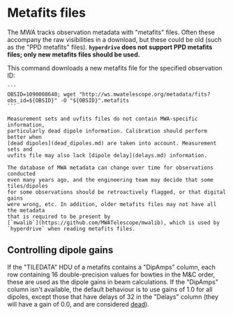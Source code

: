 # Metafits files

The MWA tracks observation metadata with "metafits" files. Often these accompany
the raw visibilities in a download, but these could be old (such as the "PPD
metafits" files). **`hyperdrive` does not support PPD metafits files; only new
metafits files should be used.**

This command downloads a new metafits file for the specified observation ID:

~~~admonish example title="Download MWA metafits file"
```
OBSID=1090008640; wget "http://ws.mwatelescope.org/metadata/fits?obs_id=${OBSID}" -O "${OBSID}".metafits
```
~~~

~~~admonish info title="Why should I use a metafits file?"
Measurement sets and uvfits files do not contain MWA-specific information,
particularly dead dipole information. Calibration should perform better when
[dead dipoles](dead_dipoles.md) are taken into account. Measurement sets and
uvfits file may also lack [dipole delay](delays.md) information.
~~~

~~~admonish info title="Why are new metafits files better?"
The database of MWA metadata can change over time for observations conducted
even many years ago, and the engineering team may decide that some tiles/dipoles
for some observations should be retroactively flagged, or that digital gains
were wrong, etc. In addition, older metafits files may not have all the metadata
that is required to be present by
[`mwalib`](https://github.com/MWATelescope/mwalib), which is used by
`hyperdrive` when reading metafits files.
~~~

## Controlling dipole gains

If the "TILEDATA" HDU of a metafits contains a "DipAmps" column, each row
containing 16 double-precision values for bowties in the M&C order, these are
used as the dipole gains in beam calculations. If the "DipAmps" column isn't
available, the default behaviour is to use gains of 1.0 for all dipoles, except
those that have delays of 32 in the "Delays" column (they will have a gain of
0.0, and are considered [dead](dead_dipoles.md)).
